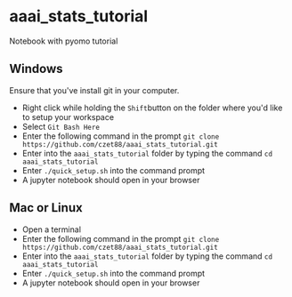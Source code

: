 # aaai_stats_tutorial
Notebook with pyomo tutorial

## Windows 

Ensure that you've install git in your computer.

- Right click while holding the `Shift`button on the folder where you'd like to setup your workspace
- Select `Git Bash Here`
- Enter the following command in the prompt `git clone https://github.com/czet88/aaai_stats_tutorial.git`
- Enter into the `aaai_stats_tutorial` folder by typing the command `cd aaai_stats_tutorial`
- Enter `./quick_setup.sh` into the command prompt
- A jupyter notebook should open in your browser

## Mac or Linux 

- Open a terminal
- Enter the following command in the prompt `git clone https://github.com/czet88/aaai_stats_tutorial.git`
- Enter into the `aaai_stats_tutorial` folder by typing the command `cd aaai_stats_tutorial`
- Enter `./quick_setup.sh` into the command prompt
- A jupyter notebook should open in your browser
